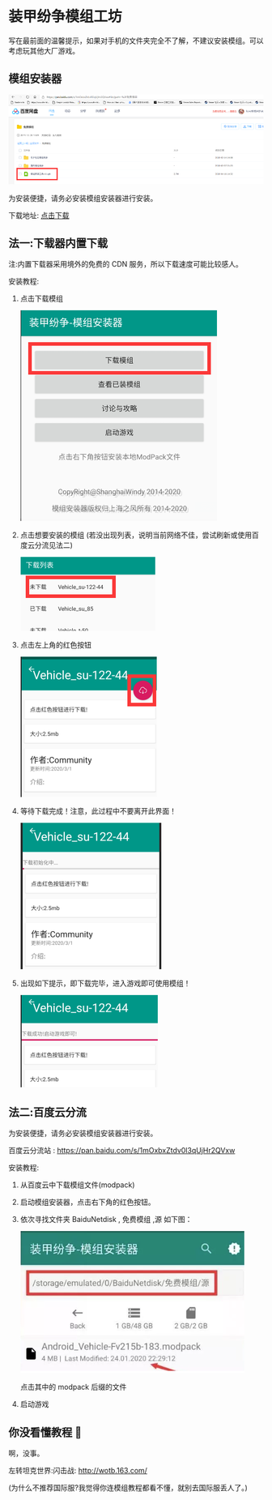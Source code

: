 # 装甲纷争模组工坊

写在最前面的温馨提示，如果对手机的文件夹完全不了解，不建议安装模组。可以考虑玩其他大厂游戏。

## 模组安装器

![Installer](Assets/Installer.png)

为安装便捷，请务必安装模组安装器进行安装。

下载地址: [点击下载](https://hub.waroftanks.cn/docs/app-release.apk)

## 法一:下载器内置下载

注:内置下载器采用境外的免费的 CDN 服务，所以下载速度可能比较感人。

安装教程:

1. 点击下载模组

   ![01](Assets/Download-01.png)

2. 点击想要安装的模组 (若没出现列表，说明当前网络不佳，尝试刷新或使用百度云分流见法二)

   ![02](Assets/Download-02.png)

3. 点击左上角的红色按钮

   ![03](Assets/Download-03.png)

4. 等待下载完成！注意，此过程中不要离开此界面！

   ![04](Assets/Download-04.png)

5. 出现如下提示，即下载完毕，进入游戏即可使用模组！

   ![05](Assets/Download-05.png)

## 法二:百度云分流

为安装便捷，请务必安装模组安装器进行安装。

百度云分流站 : <https://pan.baidu.com/s/1mOxbxZtdv0l3qUjHr2QVxw>

安装教程:

1. 从百度云中下载模组文件(modpack)
2. 启动模组安装器，点击右下角的红色按钮。
3. 依次寻找文件夹 BaiduNetdisk , 免费模组 ,源
   如下图：

   ![Baidudisk](Assets/Baidudisk.png)

   点击其中的 modpack 后缀的文件

4. 启动游戏

## 你没看懂教程 🐎

啊，没事。

左转坦克世界:闪击战: <http://wotb.163.com/>

(为什么不推荐国际服?我觉得你连模组教程都看不懂，就别去国际服丢人了。)
